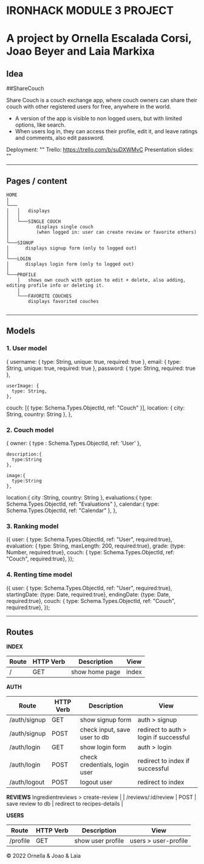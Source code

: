 # IRONHACK MODULE 3 PROJECT

# A project by Ornella Escalada Corsi, Joao Beyer and Laia Markixa

## Idea

##ShareCouch

Share Couch is a couch exchange app, where couch owners can share their couch with other registered users for free, anywhere in the world.

- A version of the app is visible to non logged users, but with limited options, like search.
- When users log in, they can access their profile, edit it, and leave ratings and comments, also edit password.

Deployment: ""
Trello: https://trello.com/b/suDXWMvC
Presentation slides: ""

---

## Pages / content

```
HOME
│
└───
│   │   displays
│   │
│   └───SINGLE COUCH
│          displays single couch
│          (when logged in: user can create review or favorite others)
│
└───SIGNUP
│      displays signup form (only to logged out)
│
└───LOGIN
│      displays login form (only to logged out)
│
└───PROFILE
    │   shows own couch with option to edit + delete, also adding, editing profile info or deleting it.
    │
    └───FAVORITE COUCHES
        displays favorited couches


```

---

## Models

### 1. User model

{
username: {
type: String,
unique: true,
required: true
},
email: {
type: String,
unique: true,
required: true
},
password: {
type: String,
required: true
},

    userImage: {
      type: String,
    },

couch: [{
type: Schema.Types.ObjectId,
ref: "Couch"
}],
location: {
city: String,
country: String
},
},

### 2. Couch model

{
owner: {
type : Schema.Types.ObjectId,
ref: 'User'
},

    description:{
      type:String
    },

    image:{
      type:String
    },

location:{
city :String,
country: String
},
evaluations:{
type: Schema.Types.ObjectId,
ref: "Evaluations"
},
calendar:{
type: Schema.Types.ObjectId,
ref: "Calendar"
},
},

### 3. Ranking model

({
user: { type: Schema.Types.ObjectId, ref: "User", required:true},
evaluation: { type: String, maxLength: 200, required:true},
grade: {type: Number, required:true},
couch: { type: Schema.Types.ObjectId, ref: "Couch", required:true},
});

### 4. Renting time model

({
    user: { type: Schema.Types.ObjectId, ref: "User", required:true},
    startingDate: {type: Date, required:true},
    endingDate: {type: Date, required:true},
    couch: { type: Schema.Types.ObjectId, ref: "Couch", required:true},
  });

---

## Routes

**INDEX**

| Route | HTTP Verb | Description    | View  |
| ----- | --------- | -------------- | ----- |
| /     | GET       | show home page | index |

**AUTH**

| Route        | HTTP Verb | Description                   | View                                   |
| ------------ | --------- | ----------------------------- | -------------------------------------- |
| /auth/signup | GET       | show signup form              | auth > signup                          |
| /auth/signup | POST      | check input, save user to db  | redirect to auth > login if successful |
| /auth/login  | GET       | show login form               | auth > login                           |
| /auth/login  | POST      | check credentials, login user | redirect to index if successful        |
| /auth/logout | POST      | logout user                   | redirect to index                      |


**REVIEWS**
Ingredientreviews > create-review |
| /reviews/:id/review | POST | save review to db | redirect to recipes-details |

**USERS**

| Route    | HTTP Verb | Description       | View                 |
| -------- | --------- | ----------------- | -------------------- |
| /profile | GET       | show user profile | users > user-profile |

© 2022 Ornella & Joao & Laia
